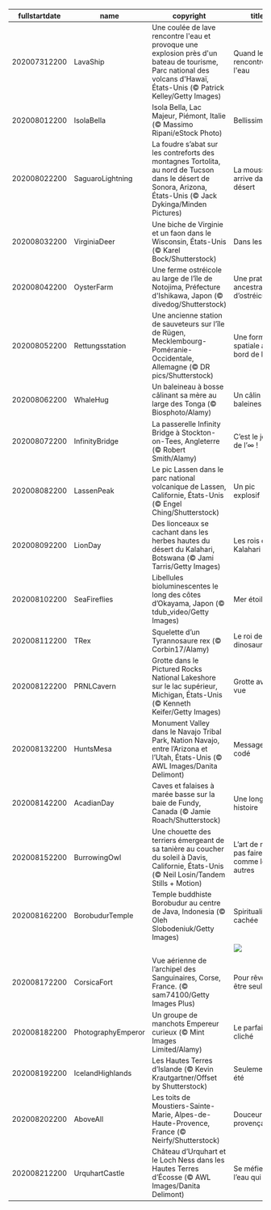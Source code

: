 |fullstartdate|name|copyright|title|image|
|--|--|--|--|--|
202007312200|LavaShip|Une coulée de lave rencontre l'eau et provoque une explosion près d'un bateau de tourisme, Parc national des volcans d'Hawaï, États-Unis (© Patrick Kelley/Getty Images)|Quand le feu rencontre l'eau|![](/fr-FR/2020/08/202007312200LavaShip.jpg)|
202008012200|IsolaBella|Isola Bella, Lac Majeur, Piémont, Italie (© Massimo Ripani/eStock Photo)|Bellissima !|![](/fr-FR/2020/08/202008012200IsolaBella.jpg)|
202008022200|SaguaroLightning|La foudre s’abat sur les contreforts des montagnes Tortolita, au nord de Tucson dans le désert de Sonora, Arizona, États-Unis (© Jack Dykinga/Minden Pictures)|La mousson arrive dans le désert|![](/fr-FR/2020/08/202008022200SaguaroLightning.jpg)|
202008032200|VirginiaDeer|Une biche de Virginie et un faon dans le Wisconsin, États-Unis (© Karel Bock/Shutterstock)|Dans les bois|![](/fr-FR/2020/08/202008032200VirginiaDeer.jpg)|
202008042200|OysterFarm|Une ferme ostréicole au large de l’île de Notojima, Préfecture d'Ishikawa, Japon (© divedog/Shutterstock)|Une pratique ancestrale d’ostréiculture|![](/fr-FR/2020/08/202008042200OysterFarm.jpg)|
202008052200|Rettungsstation|Une ancienne station de sauveteurs sur l’île de Rügen, Mecklembourg-Poméranie-Occidentale, Allemagne (© DR pics/Shutterstock)|Une forme spatiale au bord de l’eau|![](/fr-FR/2020/08/202008052200Rettungsstation.jpg)|
202008062200|WhaleHug|Un baleineau à bosse câlinant sa mère au large des Tonga (© Biosphoto/Alamy)|Un câlin entre baleines|![](/fr-FR/2020/08/202008062200WhaleHug.jpg)|
202008072200|InfinityBridge|La passerelle Infinity Bridge à Stockton-on-Tees, Angleterre (© Robert Smith/Alamy)|C’est le jour de l’∞ !|![](/fr-FR/2020/08/202008072200InfinityBridge.jpg)|
202008082200|LassenPeak|Le pic Lassen dans le parc national volcanique de Lassen, Californie, États-Unis (© Engel Ching/Shutterstock)|Un pic explosif|![](/fr-FR/2020/08/202008082200LassenPeak.jpg)|
202008092200|LionDay|Des lionceaux se cachant dans les herbes hautes du désert du Kalahari, Botswana (© Jami Tarris/Getty Images)|Les rois du Kalahari|![](/fr-FR/2020/08/202008092200LionDay.jpg)|
202008102200|SeaFireflies|Libellules bioluminescentes le long des côtes d’Okayama, Japon (© tdub_video/Getty Images)|Mer étoilée|![](/fr-FR/2020/08/202008102200SeaFireflies.jpg)|
202008112200|TRex|Squelette d’un Tyrannosaure rex (© Corbin17/Alamy)|Le roi des dinosaures|![](/fr-FR/2020/08/202008112200TRex.jpg)|
202008122200|PRNLCavern|Grotte dans le Pictured Rocks National Lakeshore sur le lac supérieur, Michigan, États-Unis (© Kenneth Keifer/Getty Images)|Grotte avec vue|![](/fr-FR/2020/08/202008122200PRNLCavern.jpg)|
202008132200|HuntsMesa|Monument Valley dans le Navajo Tribal Park, Nation Navajo, entre l’Arizona et l’Utah, États-Unis (© AWL Images/Danita Delimont)|Message codé|![](/fr-FR/2020/08/202008132200HuntsMesa.jpg)|
202008142200|AcadianDay|Caves et falaises à marée basse sur la baie de Fundy, Canada (© Jamie Roach/Shutterstock)|Une longue histoire|![](/fr-FR/2020/08/202008142200AcadianDay.jpg)|
202008152200|BurrowingOwl|Une chouette des terriers émergeant de sa tanière au coucher du soleil à Davis, Californie, États-Unis (© Neil Losin/Tandem Stills + Motion)|L’art de ne pas faire comme les autres|![](/fr-FR/2020/08/202008152200BurrowingOwl.jpg)|
202008162200|BorobudurTemple|Temple buddhiste Borobudur au centre de Java, Indonesia (© Oleh Slobodeniuk/Getty Images)|Spiritualité cachée|![](/fr-FR/2020/08/202008162200BorobudurTemple.jpg)|
||||![](/fr-FR/2020/08/.jpg)|
202008172200|CorsicaFort|Vue aérienne de l’archipel des Sanguinaires, Corse, France. (© sam74100/Getty Images Plus)|Pour rêver et être seul|![](/fr-FR/2020/08/202008172200CorsicaFort.jpg)|
202008182200|PhotographyEmperor|Un groupe de manchots Empereur curieux (© Mint Images Limited/Alamy)|Le parfait cliché|![](/fr-FR/2020/08/202008182200PhotographyEmperor.jpg)|
202008192200|IcelandHighlands|Les Hautes Terres d’Islande (© Kevin Krautgartner/Offset by Shutterstock)|Seulement en été|![](/fr-FR/2020/08/202008192200IcelandHighlands.jpg)|
202008202200|AboveAll|Les toits de Moustiers-Sainte-Marie, Alpes-de-Haute-Provence, France (© Neirfy/Shutterstock)|Douceur provençale|![](/fr-FR/2020/08/202008202200AboveAll.jpg)|
202008212200|UrquhartCastle|Château d’Urquhart et le Loch Ness dans les Hautes Terres d’Écosse (© AWL Images/Danita Delimont)|Se méfier de l’eau qui dort|![](/fr-FR/2020/08/202008212200UrquhartCastle.jpg)|
